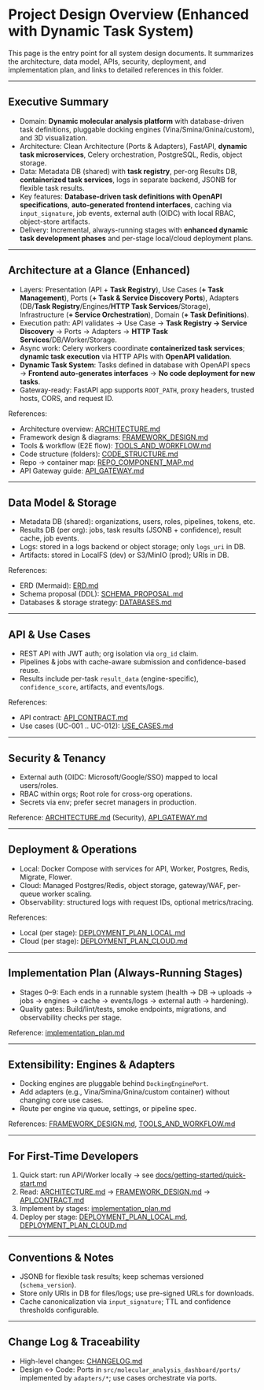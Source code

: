 # Project Design Overview (Enhanced with Dynamic Task System)

This page is the entry point for all system design documents. It summarizes the architecture, data model, APIs, security, deployment, and implementation plan, and links to detailed references in this folder.

---

## Executive Summary
- Domain: **Dynamic molecular analysis platform** with database-driven task definitions, pluggable docking engines (Vina/Smina/Gnina/custom), and 3D visualization.
- Architecture: Clean Architecture (Ports & Adapters), FastAPI, **dynamic task microservices**, Celery orchestration, PostgreSQL, Redis, object storage.
- Data: Metadata DB (shared) with **task registry**, per-org Results DB, **containerized task services**, logs in separate backend, JSONB for flexible task results.
- Key features: **Database-driven task definitions with OpenAPI specifications**, **auto-generated frontend interfaces**, caching via `input_signature`, job events, external auth (OIDC) with local RBAC, object-store artifacts.
- Delivery: Incremental, always-running stages with **enhanced dynamic task development phases** and per-stage local/cloud deployment plans.

---

## Architecture at a Glance (Enhanced)
- Layers: Presentation (API + **Task Registry**), Use Cases (**+ Task Management**), Ports (**+ Task & Service Discovery Ports**), Adapters (DB/**Task Registry**/Engines/**HTTP Task Services**/Storage), Infrastructure (**+ Service Orchestration**), Domain (**+ Task Definitions**).
- Execution path: API validates → Use Case → **Task Registry → Service Discovery** → Ports → Adapters → **HTTP Task Services**/DB/Worker/Storage.
- Async work: Celery workers coordinate **containerized task services**; **dynamic task execution** via HTTP APIs with **OpenAPI validation**.
- **Dynamic Task System**: Tasks defined in database with OpenAPI specs → **Frontend auto-generates interfaces** → **No code deployment for new tasks**.
- Gateway-ready: FastAPI app supports `ROOT_PATH`, proxy headers, trusted hosts, CORS, and request ID.

References:
- Architecture overview: [ARCHITECTURE.md](./ARCHITECTURE.md)
- Framework design & diagrams: [FRAMEWORK_DESIGN.md](./FRAMEWORK_DESIGN.md)
- Tools & workflow (E2E flow): [TOOLS_AND_WORKFLOW.md](./TOOLS_AND_WORKFLOW.md)
- Code structure (folders): [CODE_STRUCTURE.md](./CODE_STRUCTURE.md)
- Repo → container map: [REPO_COMPONENT_MAP.md](./REPO_COMPONENT_MAP.md)
- API Gateway guide: [API_GATEWAY.md](./API_GATEWAY.md)

---

## Data Model & Storage
- Metadata DB (shared): organizations, users, roles, pipelines, tokens, etc.
- Results DB (per org): jobs, task results (JSONB + confidence), result cache, job events.
- Logs: stored in a logs backend or object storage; only `logs_uri` in DB.
- Artifacts: stored in LocalFS (dev) or S3/MinIO (prod); URIs in DB.

References:
- ERD (Mermaid): [ERD.md](./ERD.md)
- Schema proposal (DDL): [SCHEMA_PROPOSAL.md](./SCHEMA_PROPOSAL.md)
- Databases & storage strategy: [DATABASES.md](./DATABASES.md)

---

## API & Use Cases
- REST API with JWT auth; org isolation via `org_id` claim.
- Pipelines & jobs with cache-aware submission and confidence-based reuse.
- Results include per-task `result_data` (engine-specific), `confidence_score`, artifacts, and events/logs.

References:
- API contract: [API_CONTRACT.md](./API_CONTRACT.md)
- Use cases (UC-001 .. UC-012): [USE_CASES.md](./USE_CASES.md)

---

## Security & Tenancy
- External auth (OIDC: Microsoft/Google/SSO) mapped to local users/roles.
- RBAC within orgs; Root role for cross-org operations.
- Secrets via env; prefer secret managers in production.

Reference: [ARCHITECTURE.md](./ARCHITECTURE.md) (Security), [API_GATEWAY.md](./API_GATEWAY.md)

---

## Deployment & Operations
- Local: Docker Compose with services for API, Worker, Postgres, Redis, Migrate, Flower.
- Cloud: Managed Postgres/Redis, object storage, gateway/WAF, per-queue worker scaling.
- Observability: structured logs with request IDs, optional metrics/tracing.

References:
- Local (per stage): [DEPLOYMENT_PLAN_LOCAL.md](./DEPLOYMENT_PLAN_LOCAL.md)
- Cloud (per stage): [DEPLOYMENT_PLAN_CLOUD.md](./DEPLOYMENT_PLAN_CLOUD.md)

---

## Implementation Plan (Always-Running Stages)
- Stages 0–9: Each ends in a runnable system (health → DB → uploads → jobs → engines → cache → events/logs → external auth → hardening).
- Quality gates: Build/lint/tests, smoke endpoints, migrations, and observability checks per stage.

Reference: [implementation_plan.md](./implementation_plan.md)

---

## Extensibility: Engines & Adapters
- Docking engines are pluggable behind `DockingEnginePort`.
- Add adapters (e.g., Vina/Smina/Gnina/custom container) without changing core use cases.
- Route per engine via queue, settings, or pipeline spec.

References: [FRAMEWORK_DESIGN.md](./FRAMEWORK_DESIGN.md), [TOOLS_AND_WORKFLOW.md](./TOOLS_AND_WORKFLOW.md)

---

## For First-Time Developers
1. Quick start: run API/Worker locally → see [docs/getting-started/quick-start.md](../docs/getting-started/quick-start.md)
2. Read: [ARCHITECTURE.md](./ARCHITECTURE.md) → [FRAMEWORK_DESIGN.md](./FRAMEWORK_DESIGN.md) → [API_CONTRACT.md](./API_CONTRACT.md)
3. Implement by stages: [implementation_plan.md](./implementation_plan.md)
4. Deploy per stage: [DEPLOYMENT_PLAN_LOCAL.md](./DEPLOYMENT_PLAN_LOCAL.md), [DEPLOYMENT_PLAN_CLOUD.md](./DEPLOYMENT_PLAN_CLOUD.md)

---

## Conventions & Notes
- JSONB for flexible task results; keep schemas versioned (`schema_version`).
- Store only URIs in DB for files/logs; use pre-signed URLs for downloads.
- Cache canonicalization via `input_signature`; TTL and confidence thresholds configurable.

---

## Change Log & Traceability
- High-level changes: [CHANGELOG.md](../CHANGELOG.md)
- Design ↔ Code: Ports in `src/molecular_analysis_dashboard/ports/` implemented by `adapters/*`; use cases orchestrate via ports.
